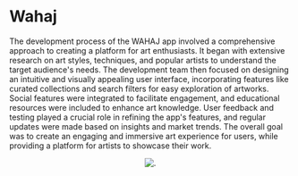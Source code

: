 # Wahaj
The development process of the WAHAJ app involved a comprehensive approach to creating a platform for art enthusiasts. It began with extensive research on art styles, techniques, and popular artists to understand the target audience's needs. The development team then focused on designing an intuitive and visually appealing user interface, incorporating features like curated collections and search filters for easy exploration of artworks. Social features were integrated to facilitate engagement, and educational resources were included to enhance art knowledge.  User feedback and testing played a crucial role in refining the app's features, and regular updates were made based on insights and market trends. The overall goal was to create an engaging and immersive art experience for users, while providing a platform for artists to showcase their work.


<div align="center">
     <img src="![image](https://github.com/maram-a22/Wahaj/assets/108218379/524c5d8d-74b5-41bf-a658-99136c13663a)" alt=".">
   </div>
